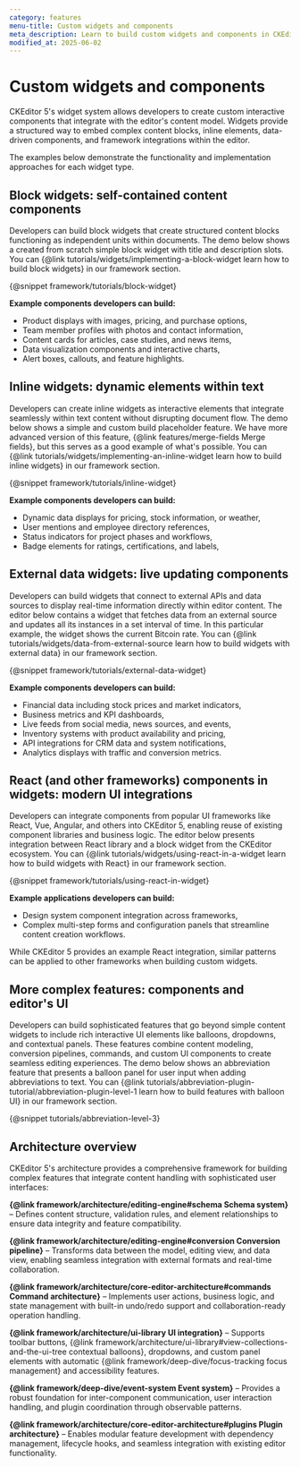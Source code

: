 ```yaml
---
category: features
menu-title: Custom widgets and components
meta_description: Learn to build custom widgets and components in CKEditor 5 such as block widgets, inline elements, external data integration, React components and more.
modified_at: 2025-06-02
---
```


# Custom widgets and components

CKEditor&nbsp;5's widget system allows developers to create custom interactive components that integrate with the editor's content model. Widgets provide a structured way to embed complex content blocks, inline elements, data-driven components, and framework integrations within the editor.

The examples below demonstrate the functionality and implementation approaches for each widget type.

## Block widgets: self-contained content components

Developers can build block widgets that create structured content blocks functioning as independent units within documents. The demo below shows a created from scratch simple block widget with title and description slots. You can {@link tutorials/widgets/implementing-a-block-widget learn how to build block widgets} in our framework section.

{@snippet framework/tutorials/block-widget}

**Example components developers can build:**
* Product displays with images, pricing, and purchase options,
* Team member profiles with photos and contact information,
* Content cards for articles, case studies, and news items,
* Data visualization components and interactive charts,
* Alert boxes, callouts, and feature highlights.

## Inline widgets: dynamic elements within text

Developers can create inline widgets as interactive elements that integrate seamlessly within text content without disrupting document flow. The demo below shows a simple and custom build placeholder feature. We have more advanced version of this feature, {@link features/merge-fields Merge fields}, but this serves as a good example of what's possible. You can {@link tutorials/widgets/implementing-an-inline-widget learn how to build inline widgets} in our framework section.

{@snippet framework/tutorials/inline-widget}

**Example components developers can build:**
* Dynamic data displays for pricing, stock information, or weather,
* User mentions and employee directory references,
* Status indicators for project phases and workflows,
* Badge elements for ratings, certifications, and labels,

## External data widgets: live updating components

Developers can build widgets that connect to external APIs and data sources to display real-time information directly within editor content. The editor below contains a widget that fetches data from an external source and updates all its instances in a set interval of time. In this particular example, the widget shows the current Bitcoin rate. You can {@link tutorials/widgets/data-from-external-source learn how to build widgets with external data} in our framework section.

{@snippet framework/tutorials/external-data-widget}

**Example components developers can build:**
* Financial data including stock prices and market indicators,
* Business metrics and KPI dashboards,
* Live feeds from social media, news sources, and events,
* Inventory systems with product availability and pricing,
* API integrations for CRM data and system notifications,
* Analytics displays with traffic and conversion metrics.

## React (and other frameworks) components in widgets: modern UI integrations

Developers can integrate components from popular UI frameworks like React, Vue, Angular, and others into CKEditor&nbsp;5, enabling reuse of existing component libraries and business logic. The editor below presents integration between React library and a block widget from the CKEditor ecosystem. You can {@link tutorials/widgets/using-react-in-a-widget learn how to build widgets with React} in our framework section.

{@snippet framework/tutorials/using-react-in-widget}

**Example applications developers can build:**
* Design system component integration across frameworks,
* Complex multi-step forms and configuration panels that streamline content creation workflows.

While CKEditor&nbsp;5 provides an example React integration, similar patterns can be applied to other frameworks when building custom widgets.

## More complex features: components and editor's UI

Developers can build sophisticated features that go beyond simple content widgets to include rich interactive UI elements like balloons, dropdowns, and contextual panels. These features combine content modeling, conversion pipelines, commands, and custom UI components to create seamless editing experiences. The demo below shows an abbreviation feature that presents a balloon panel for user input when adding abbreviations to text. You can {@link tutorials/abbreviation-plugin-tutorial/abbreviation-plugin-level-1 learn how to build features with balloon UI} in our framework section.

{@snippet tutorials/abbreviation-level-3}

## Architecture overview

CKEditor&nbsp;5's architecture provides a comprehensive framework for building complex features that integrate content handling with sophisticated user interfaces:

**{@link framework/architecture/editing-engine#schema Schema system}** &ndash; Defines content structure, validation rules, and element relationships to ensure data integrity and feature compatibility.

**{@link framework/architecture/editing-engine#conversion Conversion pipeline}** &ndash; Transforms data between the model, editing view, and data view, enabling seamless integration with external formats and real-time collaboration.

**{@link framework/architecture/core-editor-architecture#commands Command architecture}** &ndash; Implements user actions, business logic, and state management with built-in undo/redo support and collaboration-ready operation handling.

**{@link framework/architecture/ui-library UI integration}** &ndash; Supports toolbar buttons, {@link framework/architecture/ui-library#view-collections-and-the-ui-tree contextual balloons}, dropdowns, and custom panel elements with automatic {@link framework/deep-dive/focus-tracking focus management} and accessibility features.

**{@link framework/deep-dive/event-system Event system}** &ndash; Provides a robust foundation for inter-component communication, user interaction handling, and plugin coordination through observable patterns.

**{@link framework/architecture/core-editor-architecture#plugins Plugin architecture}** &ndash; Enables modular feature development with dependency management, lifecycle hooks, and seamless integration with existing editor functionality.

